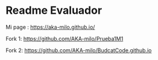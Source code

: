 <h1>Readme Evaluador</h1> 

Mi page : https://aka-milo.github.io/

Fork 1: https://github.com/AKA-milo/Prueba1M1

Fork 2: https://github.com/AKA-milo/BudcatCode.github.io
